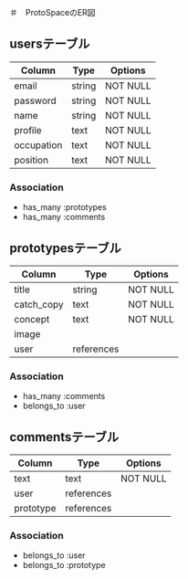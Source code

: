 ＃　ProtoSpaceのER図

##  usersテーブル

| Column      | Type        | Options                        |
| ----------- | ----------- | ------------------------------ |
| email       | string      | NOT NULL                       |
| password    | string      | NOT NULL                       |
| name        | string      | NOT NULL                       |
| profile     | text        | NOT NULL                       |
| occupation  | text        | NOT NULL                       |
| position    | text        | NOT NULL                       |

### Association
- has_many :prototypes
- has_many :comments

## prototypesテーブル

| Column      | Type        | Options                        |
| ----------- | ----------- | ------------------------------ |
| title       | string      | NOT NULL                       |
| catch_copy  | text        | NOT NULL                       |
| concept     | text        | NOT NULL                       |
| image       |             |                                |
| user        | references  |                                |

### Association
- has_many :comments
- belongs_to :user

## commentsテーブル

| Column      | Type        | Options                        |
| ----------- | ----------- | ------------------------------ |
| text        | text        | NOT NULL                       |
| user        | references  |                                |
| prototype   | references  |                                |

### Association
- belongs_to :user
- belongs_to :prototype
